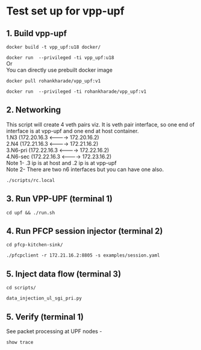 # Test set up for vpp-upf
## 1. Build vpp-upf

```docker build -t vpp_upf:u18 docker/```

```docker run  --privileged -ti vpp_upf:u18```<br>
Or<br>
You can directly use prebuilt docker image<br>

```docker pull rohankharade/vpp_upf:v1```

```docker run  --privileged -ti rohankharade/vpp_upf:v1```

## 2. Networking<br>
This script will create 4 veth pairs viz. It is veth pair interface, so one end of interface is at vpp-upf and one end at host container.<br>
1.N3 (172.20.16.3 <----> 172.20.16.2)<br>
2.N4 (172.21.16.3 <----> 172.21.16.2)<br>
3.N6-pri (172.22.16.3 <----> 172.22.16.2)<br>
4.N6-sec (172.22.16.3 <----> 172.23.16.2)<br>
Note 1- .3 ip is at host and .2 ip is at vpp-upf<br>
Note 2- There are two n6 interfaces but you can have one also. <br>

```./scripts/rc.local```

## 3. Run VPP-UPF (terminal 1)

```cd upf && ./run.sh```

## 4. Run PFCP session injector (terminal 2)
```cd pfcp-kitchen-sink/```

```./pfcpclient -r 172.21.16.2:8805 -s examples/session.yaml```

## 5. Inject data flow (terminal 3)

```cd scripts/```

```data_injection_ul_sgi_pri.py```


## 5. Verify (terminal 1)
See packet processing at UPF nodes -


```show trace```
